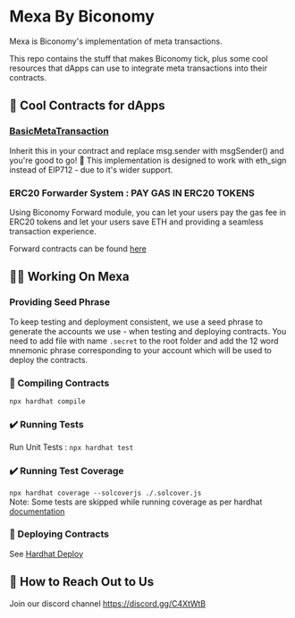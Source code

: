# Mexa By Biconomy

Mexa is Biconomy's implementation of meta transactions. 

This repo contains the stuff that makes Biconomy tick, plus some cool resources that dApps can use to integrate meta transactions into their contracts.

<h2>🤩 Cool Contracts for dApps</h2>

<h3><a href="https://github.com/bcnmy/mexa/blob/master/contracts/5/BasicMetaTransaction.sol">BasicMetaTransaction</a></h3>
Inherit this in your contract and replace msg.sender with msgSender() and you're good to go! 💪 This implementation is designed to work with eth_sign instead of EIP712 - due to it's wider support.

<h3>ERC20 Forwarder System : PAY GAS IN ERC20 TOKENS</h3>
Using Biconomy Forward module, you can let your users pay the gas fee in ERC20 tokens and let your users save ETH and providing a seamless transaction experience.
<br/>

Forward contracts can be found <a href="https://github.com/bcnmy/mexa/tree/master/contracts/6/forwarder">here</a>

<h2>👨‍💻 Working On Mexa</h2>
<h3>Providing Seed Phrase</h3>
To keep testing and deployment consistent, we use a seed phrase to generate the accounts we use - when testing and deploying contracts. You need to add file with name <code>.secret</code> to the root folder and add the 12 word mnemonic phrase corresponding to your account which will be used to deploy the contracts.

 <h3>👷 Compiling Contracts</h3>

<code>npx hardhat compile</code>

<h3>✔️ Running Tests </h3>

Run Unit Tests : 
<code>npx hardhat test</code><br>

<h3>✔️ Running Test Coverage </h3>
 <code>npx hardhat coverage --solcoverjs ./.solcover.js</code><br/>
 Note: Some tests are skipped while running coverage as per hardhat <a href="https://hardhat.org/plugins/solidity-coverage.html">documentation </a>

<h3>📡 Deploying Contracts</h3>

See <a href="https://hardhat.org/plugins/hardhat-deploy.html"> Hardhat Deploy </a>

<h2>👋 How to Reach Out to Us</h2>

Join our discord channel https://discord.gg/C4XtWtB
